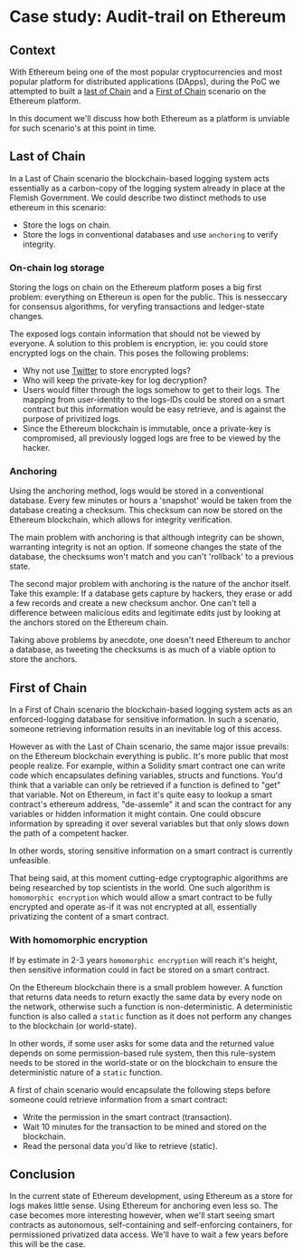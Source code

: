 # Case study: Audit-trail on Ethereum

## Context
With Ethereum being one of the most popular cryptocurrencies and most popular platform for distributed applications (DApps), during the PoC we attempted to built a [last of Chain](./README.md#last-of-chain) and a  [First of Chain](./README.md#first-of-chain) scenario on the Ethereum platform.

In this document we'll discuss how both Ethereum as a platform is unviable for such scenario's at this point in time.

## Last of Chain

In a Last of Chain scenario the blockchain-based logging system acts essentially as a carbon-copy of the logging system already in place at the Flemish Government. We could describe two distinct methods to use ethereum in this scenario:
- Store the logs on chain.
- Store the logs in conventional databases and use `anchoring` to verify integrity.

### On-chain log storage

Storing the logs on chain on the Ethereum platform poses a big first problem: everything on Ethereun is open for the public. This is nesseccary for consensus algorithms, for veryfing transactions and ledger-state changes.

The exposed logs contain information that should not be viewed by everyone. A solution to this problem is encryption, ie: you could store encrypted logs on the chain. This poses the following problems:
- Why not use [Twitter](twitter.com) to store encrypted logs?
- Who will keep the private-key for log decryption?
- Users would filter through the logs somehow to get to their logs. The mapping from user-identity to the logs-IDs could be stored on a smart contract but this information would be easy retrieve, and is against the purpose of privitized logs.
- Since the Ethereum blockchain is immutable, once a private-key is compromised, all previously logged logs are free to be viewed by the hacker.

### Anchoring

Using the anchoring method, logs would be stored in a conventional database. Every few minutes or hours a 'snapshot' would be taken from the database creating a checksum. This checksum can now be stored on the Ethereum blockchain, which allows for integrity verification.

The main problem with anchoring is that although integrity can be shown, warranting integrity is not an option. If someone changes the state of the database, the checksums won't match and you can't 'rollback' to a previous state.

The second major problem with anchoring is the nature of the anchor itself. Take this example: If a database gets capture by hackers, they erase or add a few records and create a new checksum anchor. One can't tell a difference between malicious edits and legitimate edits just by looking at the anchors stored on the Ethereum chain.

Taking above problems by anecdote, one doesn't need Ethereum to anchor a database, as tweeting the checksums is as much of a viable option to store the anchors.

## First of Chain

In a First of Chain scenario the blockchain-based logging system acts as an enforced-logging database for sensitive information. In such a scenario, someone retrieving information results in an inevitable log of this access.

However as with the Last of Chain scenario, the same major issue prevails: on the Ethereum blockchain everything is public. It's more public that most people realize. For example, within a Solidity smart contract one can write code which encapsulates defining variables, structs and functions. You'd think that a variable can only be retrieved if a function is defined to "get" that variable. Not on Ethereum, in fact it's quite easy to lookup a smart contract's ethereum address, "de-assemle" it and scan the contract for any variables or hidden information it might contain. One could obscure information by spreading it over several variables but that only slows down the path of a competent hacker. 

In other words, storing sensitive information on a smart contract is currently unfeasible. 

That being said, at this moment cutting-edge cryptographic algorithms are being researched by top scientists in the world. One such algorithm is `homomorphic encryption` which would allow a smart contract to be fully encrypted and operate as-if it was not encrypted at all, essentially privatizing the content of a smart contract.

### With homomorphic encryption

If by estimate in 2-3 years `homomorphic encryption` will reach it's height, then sensitive information could in fact be stored on a smart contract.

On the Ethereum blockchain there is a small problem however. A function that returns data needs to return exactly the same data by every node on the network, otherwise such a function is non-deterministic. A deterministic function is also called a `static` function as it does not perform any changes to the blockchain (or world-state). 

In other words, if some user asks for some data and the returned value depends on some permission-based rule system, then this rule-system needs to be stored in the world-state or on the blockchain to ensure the deterministic nature of a `static` function.

A first of chain scenario would encapsulate the following steps before someone could retrieve information from a smart contract:
- Write the permission in the smart contract (transaction).
- Wait 10 minutes for the transaction to be mined and stored on the blockchain.
- Read the personal data you'd like to retrieve (static).

## Conclusion

In the current state of Ethereum development, using Ethereum as a store for logs makes little sense. Using Ethereum for anchoring even less so. The case becomes more interesting however, when we'll start seeing smart contracts as autonomous, self-containing and self-enforcing containers, for permissioned privatized data access. We'll have to wait a few years before this will be the case.
